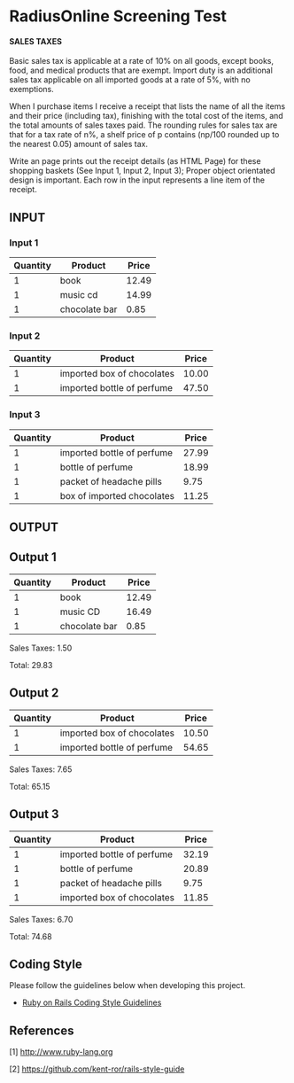 # RadiusOnline Screening Test

#### SALES TAXES

Basic sales tax is applicable at a rate of 10% on all goods, except books, food, and medical products that are exempt. Import duty is an additional sales tax applicable on all imported goods at a rate of 5%, with no exemptions.

When I purchase items I receive a receipt that lists the name of all the items and their price (including tax), finishing with the total cost of the items, and the total amounts of sales taxes paid. The rounding rules for sales tax are that for a tax rate of n%, a shelf price of p contains (np/100 rounded up to the nearest 0.05) amount of sales tax.

Write an page prints out the receipt details (as HTML Page) for these shopping baskets (See Input 1, Input 2, Input 3); 
Proper object orientated design is important. Each row in the input represents a line item of the receipt.


## INPUT

### Input 1
Quantity | Product | Price
-------- | ------- | -----
1 | book | 12.49
1 | music cd | 14.99
1 | chocolate bar | 0.85

### Input 2
Quantity | Product | Price
-------- | ------- | ------
1 | imported box of chocolates | 10.00
1 | imported bottle of perfume | 47.50

### Input 3
Quantity | Product | Price
-------- | ------- | ------
1 | imported bottle of perfume | 27.99
1 | bottle of perfume | 18.99
1 | packet of headache pills | 9.75
1 | box of imported chocolates | 11.25

## OUTPUT

## Output 1
Quantity | Product | Price
-------- | ------- | ------
1 | book | 12.49
1 | music CD | 16.49
1 | chocolate bar | 0.85

Sales Taxes: 1.50

Total: 29.83

## Output 2
Quantity | Product | Price
-------- | ------- | ------
1 | imported box of chocolates | 10.50
1 | imported bottle of perfume | 54.65

Sales Taxes: 7.65

Total: 65.15

## Output 3
Quantity | Product | Price
-------- | ------- | ------
1 | imported bottle of perfume | 32.19
1 | bottle of perfume | 20.89
1 | packet of headache pills | 9.75
1 | imported box of chocolates | 11.85

Sales Taxes: 6.70

Total: 74.68

## Coding Style
Please follow the guidelines below when developing this project.

- [Ruby on Rails Coding Style Guidelines](https://github.com/kent-ror/rails-style-guide)

## References

[1] http://www.ruby-lang.org

[2] https://github.com/kent-ror/rails-style-guide